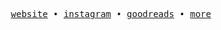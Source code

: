 <p align="center">
  <samp>
    <a href="https://yemreak.com">website</a> • 
    <a href="https://www.instagram.com/_yemreak">instagram</a> • 
    <a href="https://goodreads.com/yemreak">goodreads</a> • 
    <a href="https://bento.me/yemreak">more</a>
  </samp>
</p>
